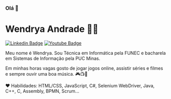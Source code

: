 ### Olá 👋

<!--
**wendryandrade/wendryandrade** is a ✨ _special_ ✨ repository because its `README.md` (this file) appears on your GitHub profile.

Here are some ideas to get you started:

- 🔭 I’m currently working on ...
- 🌱 I’m currently learning ...
- 👯 I’m looking to collaborate on ...
- 🤔 I’m looking for help with ...
- 💬 Ask me about ...
- 📫 How to reach me: ...
- 😄 Pronouns: ...
- ⚡ Fun fact: ...
-->


# Wendrya Andrade :woman_technologist:

[![Linkedin Badge](https://img.shields.io/badge/-LinkedIn-blue?style=flat-square&logo=Linkedin&logoColor=white&link=https://https://www.linkedin.com/in/wendrya-andrade/)](https://www.linkedin.com/in/wendrya-andrade/)
[![Youtube Badge](https://img.shields.io/badge/-YouTube-c14438?style=flat-square&logo=YouTube&logoColor=white&link=https:/https://www.youtube.com/channel/UCoHRB6JVc3z_Ba8WxTg9pBw?view_as=subscriber/)](https://www.youtube.com/channel/UCoHRB6JVc3z_Ba8WxTg9pBw?view_as=subscriber)

Meu nome é Wendrya. Sou Técnica em Informática pela FUNEC e bacharela em Sistemas de Informação pela PUC Minas. 

Em minhas horas vagas gosto de jogar jogos online, assistir séries e filmes e sempre ouvir uma boa música. 🎮📺🎵

:heart: Habilidades: HTML/CSS, JavaScript, C#, Selenium WebDriver, Java, C++, C, Assembly, BPMN, Scrum...


<!--
